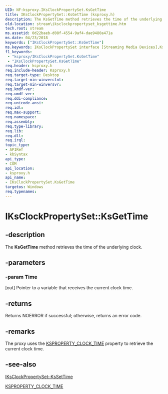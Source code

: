 ```yaml
---
UID: NF:ksproxy.IKsClockPropertySet.KsGetTime
title: IKsClockPropertySet::KsGetTime (ksproxy.h)
description: The KsGetTime method retrieves the time of the underlying clock.
old-location: stream\iksclockpropertyset_ksgettime.htm
tech.root: stream
ms.assetid: 0d22baeb-d08f-4554-9af4-dae9480a471a
ms.date: 04/23/2018
keywords: ["IKsClockPropertySet::KsGetTime"]
ms.keywords: IKsClockPropertySet interface [Streaming Media Devices],KsGetTime method, IKsClockPropertySet.KsGetTime, IKsClockPropertySet::KsGetTime, KsGetTime, KsGetTime method [Streaming Media Devices], KsGetTime method [Streaming Media Devices],IKsClockPropertySet interface, ksproxy/IKsClockPropertySet::KsGetTime, ksproxy_056c73f0-b713-4f86-a38c-a3455e33b773.xml, stream.iksclockpropertyset_ksgettime
f1_keywords:
 - "ksproxy/IKsClockPropertySet.KsGetTime"
 - "IKsClockPropertySet.KsGetTime"
req.header: ksproxy.h
req.include-header: Ksproxy.h
req.target-type: Desktop
req.target-min-winverclnt: 
req.target-min-winversvr: 
req.kmdf-ver: 
req.umdf-ver: 
req.ddi-compliance: 
req.unicode-ansi: 
req.idl: 
req.max-support: 
req.namespace: 
req.assembly: 
req.type-library: 
req.lib: 
req.dll: 
req.irql: 
topic_type:
- APIRef
- kbSyntax
api_type:
- COM
api_location:
- ksproxy.h
api_name:
- IKsClockPropertySet.KsGetTime
targetos: Windows
req.typenames: 
---
```


# IKsClockPropertySet::KsGetTime


## -description


The <b>KsGetTime</b> method retrieves the time of the underlying clock. 


## -parameters




### -param Time 
[out]
Pointer to a variable that receives the current clock time.


## -returns



Returns NOERROR if successful; otherwise, returns an error code.




## -remarks



The proxy uses the <a href="https://docs.microsoft.com/windows-hardware/drivers/stream/ksproperty-clock-time">KSPROPERTY_CLOCK_TIME</a> property to retrieve the current clock time. 




## -see-also




<a href="https://docs.microsoft.com/windows-hardware/drivers/ddi/ksproxy/nf-ksproxy-iksclockpropertyset-kssettime">IKsClockPropertySet::KsSetTime</a>



<a href="https://docs.microsoft.com/windows-hardware/drivers/stream/ksproperty-clock-time">KSPROPERTY_CLOCK_TIME</a>
 

 

